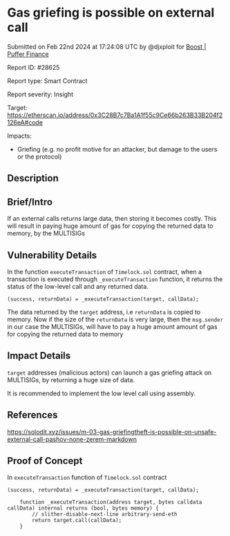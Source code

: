 
# Gas griefing is possible on external call

Submitted on Feb 22nd 2024 at 17:24:08 UTC by @djxploit for [Boost | Puffer Finance](https://immunefi.com/bounty/pufferfinance-boost/)

Report ID: #28625

Report type: Smart Contract

Report severity: Insight

Target: https://etherscan.io/address/0x3C28B7c7Ba1A1f55c9Ce66b263B33B204f2126eA#code

Impacts:
- Griefing (e.g. no profit motive for an attacker, but damage to the users or the protocol)

## Description
## Brief/Intro
If an external calls returns large data, then storing it becomes costly. This will result in paying huge amount of gas for copying the returned data to memory, by the MULTISIGs

## Vulnerability Details
In the function `executeTransaction` of `Timelock.sol` contract, when a transaction is executed through `_executeTransaction` function, it returns the status of the low-level call and any returned data.
```
(success, returnData) = _executeTransaction(target, callData);
```

The data returned by the `target` address, i.e `returnData` is copied to memory. Now if the size of the `returnData` is very large, then the `msg.sender` in our case the MULTISIGs, will have to pay a huge amount amount of gas for copying the returned data to memory


## Impact Details
`target` addresses (malicious actors) can launch a gas griefing attack on MULTISIGs, by returning a huge size of data.

It is recommended to implement the low level call using assembly.

## References
https://solodit.xyz/issues/m-03-gas-griefingtheft-is-possible-on-unsafe-external-call-pashov-none-zerem-markdown


## Proof of Concept
In `executeTransaction` function  of `Timelock.sol` contract
```
(success, returnData) = _executeTransaction(target, callData);
```

```
    function _executeTransaction(address target, bytes calldata callData) internal returns (bool, bytes memory) {
        // slither-disable-next-line arbitrary-send-eth
        return target.call(callData);
    }

```